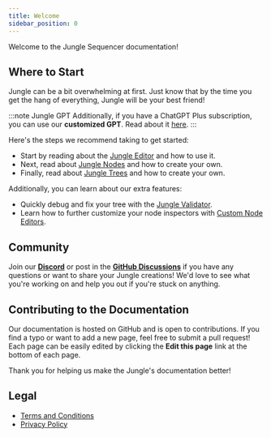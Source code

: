 ```yaml
---
title: Welcome
sidebar_position: 0
---
```


Welcome to the Jungle Sequencer documentation!

## Where to Start

Jungle can be a bit overwhelming at first. Just know that by the time you get the hang of everything, Jungle will be
your best friend!

:::note Jungle GPT
Additionally, if you have a ChatGPT Plus subscription, you can use our **customized GPT**. 
Read about it [here](/docs/get-started/jungle-gpt).
:::

Here's the steps we recommend taking to get started:
- Start by reading about the [Jungle Editor](/docs/using-the-editor/jungle-editor) and how to use it.
- Next, read about [Jungle Nodes](/docs/jungle-nodes) and how to create your own.
- Finally, read about [Jungle Trees](/docs/jungle-tree) and how to create your own.

Additionally, you can learn about our extra features:
- Quickly debug and fix your tree with the [Jungle Validator](/docs/using-the-editor/jungle-validator).
- Learn how to further customize your node inspectors with
[Custom Node Editors](/docs/jungle-nodes/advanced/custom-node-inspectors).

## Community

Join our **[Discord](https://discord.gg/M3XwHzbuPc)** or post in the 
**[GitHub Discussions](https://github.com/Jacked-Up/junglesequencer.com/discussions)** if you have any questions or
want to share your Jungle creations! We'd love to see what you're working on and help you out if you're stuck on 
anything.

## Contributing to the Documentation

Our documentation is hosted on GitHub and is open to contributions. If you find a typo or want to add a new page, feel 
free to submit a pull request! Each page can be easily edited by clicking the **Edit this page** link at the bottom of
each page.

Thank you for helping us make the Jungle's documentation better!

## Legal

- [Terms and Conditions](https://jackedupsoftware.com/legal/terms-and-conditions)
- [Privacy Policy](https://jackedupsoftware.com/legal/privacy-policy)
